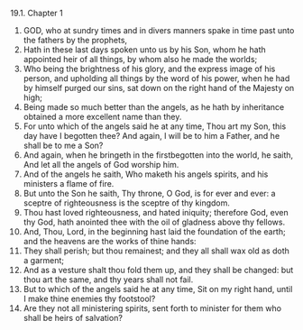 19.1. Chapter 1
1. GOD, who at sundry times and in divers manners spake in time past unto the fathers by the prophets,
2. Hath in these last days spoken unto us by his Son, whom he hath appointed heir of all things, by whom also he made the worlds;
3. Who being the brightness of his glory, and the express image of his person, and upholding all things by the word of his power, when he had by himself purged our sins, sat down on the right hand of the Majesty on high;
4. Being made so much better than the angels, as he hath by inheritance obtained a more excellent name than they.
5. For unto which of the angels said he at any time, Thou art my Son, this day have I begotten thee? And again, I will be to him a Father, and he shall be to me a Son?
6. And again, when he bringeth in the firstbegotten into the world, he saith, And let all the angels of God worship him.
7. And of the angels he saith, Who maketh his angels spirits, and his ministers a flame of fire.
8. But unto the Son he saith, Thy throne, O God, is for ever and ever: a sceptre of righteousness is the sceptre of thy kingdom.
9. Thou hast loved righteousness, and hated iniquity; therefore God, even thy God, hath anointed thee with the oil of gladness above thy fellows.
10. And, Thou, Lord, in the beginning hast laid the foundation of the earth; and the heavens are the works of thine hands:
11. They shall perish; but thou remainest; and they all shall wax old as doth a garment;
12. And as a vesture shalt thou fold them up, and they shall be changed: but thou art the same, and thy years shall not fail.
13. But to which of the angels said he at any time, Sit on my right hand, until I make thine enemies thy footstool?
14. Are they not all ministering spirits, sent forth to minister for them who shall be heirs of salvation?

